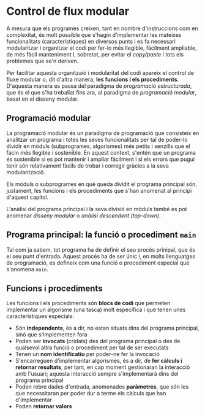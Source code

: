 # Control de flux modular
A mesura que els programes creixen, tant en nombre d'instruccions com en complexitat, és molt possible que s'hagin d'implementar les mateixes funcionalitats (característiques) en diversos punts i es fa necessari modularitzar i organitzar el codi per fer-lo més llegible, fàcilment ampliable, de més fàcil manteniment i, sobretot, per evitar el *copy/paste* i tots els problemes que se'n deriven.

Per facilitar aquesta organitzaió i modularitat del codi apareix el control de fluxe modular o, dit d'altra manera, **les funcions i els procediments**. D'aquesta manera es passa del paradigma de *programació estructurada*, que és el que s'ha treballat fins ara, al paradigma de *programació modular*, basat en el disseny modular.

## Programació modular
La programació modular és un paradigma de programació que consisteix en analitzar un programa i totes les seves funcionalitats per tal de poder-lo dividir en mòduls (subprogrames, algorismes) més petits i senzills que el facin més llegible i sostenible. En aquest context, s'entén que un programa és sostenible si es pot mantenir i ampliar fàcilment i si els errors que pugui tenir són relativament fàcils de trobar i corregir gràcies a la seva modularització.

Els mòduls o subprogrames en què queda dividit el programa principal són, justament, les funcions i els procediments que s'han anomenat al principi d'aquest capítol.

L'anàlisi del programa principal i la seva divisió en mòduls també es pot anomenar *disseny modular* o *anàlisi descendent (top-down)*.

## Programa principal: la funció o procediment `main`
Tal com ja sabem, tot programa ha de definir el seu procés prinipal, que és el seu punt d'entrada. Aquest procés ha de ser únic i, en molts llenguatges de programació, es defineix com una funció o procediment especial que s'anomena `main`.

## Funcions i procediments
Les funcions i els procediments són **blocs de codi** que permeten implementar un algorisme (una tasca) molt específica i que tenen unes característiques especials:
* Són **independents**, és a dir, no estan situats dins del programa principal, sinó que s'implementen fora
* Poden ser **invocats** (cridats) des del programa principal o des de qualsevol altra funció o procediment per tal de ser executats
* Tenen un **nom identificatiu** per poder-ne fer la invocació
* S'encarreguen d'implementar algorismes, és a dir, de **fer càlculs i retornar resultats**, per tant, en cap moment gestionaran la interacció amb l'usuari; aquesta interacció sempre s'implementarà dins del programa principal
* Poden rebre dades d'entrada, anomenades **paràmetres**, que són les que necessitaran per poder dur a terme els càlculs que han d'implementar
* Poden **retornar valors**